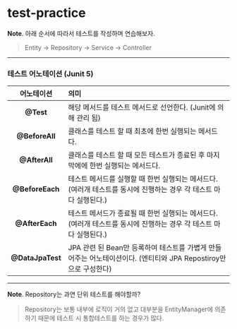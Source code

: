 # test-practice

**Note**. 아래 순서에 따라서 테스트를 작성하며 연습해보자.

> Entity -> Repository -> Service -> Controller
-------

### 테스트 어노테이션 (Junit 5)

|      어노테이션      | 의미                                                                        |
|:---------------:|:--------------------------------------------------------------------------|
|    **@Test**    | 해당 메서드를 테스트 메서드로 선언한다. (Junit에 의해 관리 됨)                                   |
| **@BeforeAll**  | 클래스를 테스트 할 때 최초에 한번 실행되는 메서드다.                                            |
|  **@AfterAll**  | 클래스를 테스트 할 때 모든 테스트가 종료된 후 마지막에에 한번 실행되는 메서드다.                            |
| **@BeforeEach** | 테스트 메서드를 실행할 때 한번 실행되는 메서드다. (여러개 테스트를 동시에 진행하는 경우 각 테스트 마다 실행된다.)        |
| **@AfterEach**  | 테스트 메서드가 종료될 때 한번 실행되는 메서드다. (여러개 테스트를 동시에 진행하는 경우 각 테스트 마다 실행된다.)        |
| **@DataJpaTest**  | JPA 관련 된 Bean만 등록하여 테스트를 가볍게 만들어주는 어노테이션이다. (엔티티와 JPA Repostiroy만으로 구성한다) |
-------

**Note**. Repository는 과연 단위 테스트를 해야할까?

> Repository는 보통 내부에 로직이 거의 없고 대부분을 EntityManager에 의존하기 때문에 테스트 시 통합테스트를 하는 경우가 많다.


